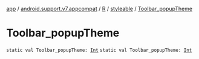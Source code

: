 [app](../../../index.md) / [android.support.v7.appcompat](../../index.md) / [R](../index.md) / [styleable](index.md) / [Toolbar_popupTheme](./-toolbar_popup-theme.md)

# Toolbar_popupTheme

`static val Toolbar_popupTheme: `[`Int`](https://kotlinlang.org/api/latest/jvm/stdlib/kotlin/-int/index.html)
`static val Toolbar_popupTheme: `[`Int`](https://kotlinlang.org/api/latest/jvm/stdlib/kotlin/-int/index.html)